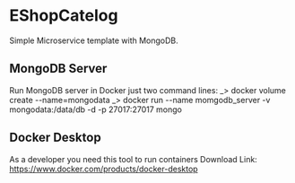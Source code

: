 # EShopCatelog
Simple Microservice template with MongoDB.

## MongoDB Server
Run MongoDB server in Docker just two command lines:
_> docker volume create --name=mongodata
_> docker run --name momgodb_server -v mongodata:/data/db -d -p 27017:27017 mongo

## Docker Desktop
As a developer you need this tool to run containers
Download Link: https://www.docker.com/products/docker-desktop
